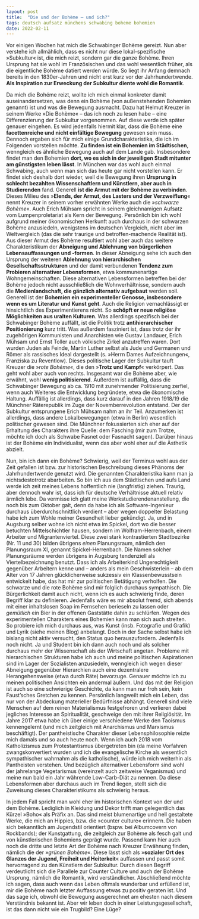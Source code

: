 ```yaml
---
layout: post
title:  "Die und der Bohème – und ich?"
tags: deutsch aufsatz münchens schwabing boheme bohemien
date: 2022-02-11
---
```


Vor einigen Wochen hat mich die Schwabinger Bohème gereizt. Nun aber verstehe ich allmählich, dass es nicht nur diese lokal-spezifische »Subkultur« ist, die mich reizt, sondern gar die ganze Bohème. Ihren Ursprung hat sie wohl im Französischen und das wohl wesentlich früher, als die eigentliche Bohème datiert werden würde. So liegt ihr Anfang demnach bereits in den 1830er-Jahren und nicht erst kurz vor der Jahrhundertwende. **Als Inspiration zur Erweckung der Subkultur diente wohl die Romantik**.

Da mich die Bohéme reizt, wollte ich mich einmal konkreter damit auseinandersetzen, was denn ein Bohème (von außenstehenden Bohemien genannt) ist und was die Bewegung ausmacht. Dazu hat Helmut Kreuzer in seinem Werke »Die Bohème« –  das ich noch zu lesen habe – eine Differenzierung der Subkultur vorgenommen. Auf diese werde ich später genauer eingehen. 
Es wird jedenfalls hiermit klar, dass die Bohème eine **facettenreiche und nicht einfältige Bewegung** gewesen sein muss. Dennoch ergaben sich für mich einige Grundcharakteristika, die ich im Folgenden vorstellen möchte. **Zu finden ist ein Bohemien im Städtischen**, wenngleich es ähnliche Bewegung auch auf dem Lande gab. Insbesondere findet man den Bohemien **dort, wo es sich in der jeweiligen Stadt mitunter am günstigsten leben lässt**. In München war das wohl auch einmal Schwabing, auch wenn man sich das heute gar nicht vorstellen kann. Er findet sich deshalb dort wieder, weil die Bewegung ihren **Ursprung in schlecht bezahlten Wissenschaftlern und Künstlern, aber auch in Studierenden** fand. Generell **ist die Armut mit der Bohème zu verbinden**. Dieses Milieu des »**Elends, der Armut, des Lasters und der Verzweiflung**« nennt Kreuzer in seinem vorher erwähnten Werke auch die »_schwarze Bohème_«. Auch Erich Mühsam spricht in seinem gleichnamigen Aufsatz vom Lumpenproletariat als Kern der Bewegung.
Persönlich bin ich wohl aufgrund meiner ökonomischen Herkunft auch durchaus in der schwarzen Bohème anzusiedeln, wenigstens im deutschen Vergleich, nicht aber im Weltvergleich (das die sehr traurige und betroffen-machende Realität ist). Aus dieser Armut des Bohème resultiert wohl aber auch das weitere Charakteristikum der **Abneigung und Ablehnung von bürgerlichen Lebensauffassungen und -formen**. In dieser Abneigung sehe ich auch den Ursprung der weiteren **Ablehnung von hierarchischen Gesellschaftsstrukturen** und der damit verbundenen **Tendenz zum Probieren alternativer Lebensformen**, etwa kommunenartige Wohngemeinschaften. Diese alternativen Lebensformen betreffen bei der Bohème jedoch nicht ausschließlich die Wohnverhältnisse, sondern auch die **Medienlandschaft, die gänzlich alternativ aufgebaut** werden soll. Generell ist der **Bohemien ein experimenteller Genosse, insbesondere wenn es um Literatur und Kunst geht**. Auch die Religion vernachlässigt er hinsichtlich des Experimentierens nicht. So **schöpft er neue religiöse Möglichkeiten aus uralten Kulturen**. Was allerdings spezifisch bei der Schwabinger Bohème auffällt, ist die Politik trotz **antihierarchischer Positionierung** kurz tritt. Was außerdem fasziniert ist, dass trotz der ihr zugehörigen Kommunisten und Anarchisten wie Gustav Landauer, Erich Mühsam und Ernst Toller auch völkische Zirkel anzutreffen waren. Dort wurden Juden als Feinde, Martin Luther selbst als Jude und Germanen und Römer als rassisches Ideal dargestellt (s. »Herrn Dames Aufzeichnungen«, Franziska zu Reventlow). Dieses politische Lager der Subkultur tauft Kreuzer die »_rote Bohème«_, die den »**Trotz und Kampf**« verkörpert. Das geht wohl aber auch von rechts. Insgesamt war die Bohème aber, wie erwähnt, wohl **wenig politisierend**. Außerdem ist auffällig, dass die Schwabinger Bewegung ab ca. 1910 mit zunehmender Politisierung zerfiel, wenn auch Weiteres die Entwicklung begründete, etwa die ökonomische Haltung. Auffällig ist allerdings, dass kurz darauf in den Jahren 1918/19 die Münchner Räterepublik im Zuge der Novemberrevolution entstand. Der der Subkultur entsprungene Erich Mühsam nahm an ihr Teil. Anzumerken ist allerdings, dass andere Lokalbewegungen (etwa in Berlin) wesentlich politischer gewesen sind. Die Münchner fokussierten sich eher auf der Erhaltung des Charakters ihre Quelle: dem Fasching (mir zum Trotze, möchte ich doch als Schwabe Fasnet oder Fasnacht sagen). Darüber hinaus ist der Bohème ein Individualist, wenn das aber wohl eher auf die Ästhetik abzielt. 

Nun, bin ich dann ein Bohème? Schwierig, weil der Terminus wohl aus der Zeit gefallen ist bzw. zur historischen Beschreibung dieses Phänoms der Jahrhundertwende genutzt wird. Die genannten Charakteristika kann man ja nichtsdestotrotz abarbeiten. So bin ich aus dem Städtischen und aufs Land werde ich zeit meines Lebens hoffentlich nie (langfristig) ziehen. Traurig, aber dennoch wahr ist, dass ich für deutsche Verhältnisse aktuell relativ ärmlich lebe. Da vermisse ich glatt meine Werkstudierendenanstellung, die noch bis zum Oktober galt, denn da habe ich als Software-Ingenieur durchaus überdurchschnittlich verdient – aber wegen doppelter Belastung habe ich zum Wohle meiner Gesundheit lieber gekündigt. Ja, und in Augsburg selber wohne ich nicht etwa im Spickel, dort wo die besser betuchten Mittelschichtler hausen, sondern im Wolfram-Herrenbach, einem Arbeiter und Migrantenviertel. Diese zwei stark kontrastierten Stadtbezirke (Nr. 11 und 30) bilden übrigens _einen_ Planungsraum, nämlich den Planungsraum XI, genannt Spickel-Herrenbach. Die Namen solcher Planungsräume werden übrigens in Augsburg tendenziell als Viertelbezeichnung benutzt. Dass ich als Arbeiterkind Ungerechtigkeit gegenüber Arbeitern kenne und – anders als mein Geschwisterlein – ab dem Alter von 17 Jahren glücklicherweise sukzessiv ein Klassenbewusstsein entwickelt habe, das hat mir zur politischen Betätigung verholfen. Die schwarze und die rote Bohème sind mir folglich durchaus sympathisch. Die Bürgerlichkeit damit auch nicht, wenn ich es auch schwierig finde, deren Begriff klar zu definieren. Jedenfalls wäre es mir absolut fremd, sich abends mit einer inhaltslosen Soap im Fernsehen berieseln zu lassen oder _gemütlich_ ein Bier in der offenen Gaststätte dahin zu schlürfen. Wegen des experimentellen Charakters eines Bohemien kann man sich auch streiten. So probiere ich mich durchaus aus, was Kunst (insb. Fotografie und Grafik) und Lyrik (siehe meinen Blog) anbelangt. Doch in der Sache selbst habe ich bislang nicht aktiv versucht, den Status quo herauszufordern. Jedenfalls noch nicht. Ja und Student bin ich dann auch noch und als solcher durchaus mehr der Wissenschaft als der Wirtschaft angetan. Probleme mit hierarchischen Strukturen habe ich auch und meine politischen Aspirationen sind im Lager der Sozialisten anzusiedeln, wenngleich ich wegen dieser Abneigung gegenüber Hierarchien auch eine dezentralere Herangehensweise (etwa durch Räte) bevorzuge. Genauer möchte ich zu meinen politischen Ansichten ein andermal äußern. Und das mit der Religion ist auch so eine schwierige Geschichte, da kann man nur froh sein, kein Faust’sches Gretchen zu kennen. Persönlich langweilt mich ein Leben, das nur von der Abdeckung materieller Bedürfnisse abhängt. Generell sind viele Menschen auf dem reinen Materialismus festgefroren und verlieren dabei jegliches Interesse an Spiritualität, geschweige den mit ihrer Religiösität. Im Jahre 2017 etwa habe ich über einige verschiedene Werke den Taoismus kennengelernt (und mich zeitgleich mit Anarchismus und Marxismus beschäftigt). Der pantheistische Charakter dieser Lebensphilosophie reizte mich damals und so auch heute noch. Wenn ich auch 2018 vom Katholizismus zum Protestantismus übergetreten bin (da meine Vorfahren zwangskonvertiert wurden und ich die evangelische Kirche als wesentlich sympathischer wahrnahm als die katholische), würde ich mich weiterhin als Pantheisten verstehen. Und bezüglich alternativer Lebensform sind wohl der jahrelange Vegetarismus (vereinzelt auch zeitweise Veganismus) und meine nun bald ein Jahr währende Low-Carb-Diät zu nennen. Da diese Lebensformen aber durchaus auch im Trend liegen, stellt sich die Zuweisung dieses Charakteristikums als schwierig heraus.

In jedem Fall spricht man wohl eher im historischen Kontext von der und dem Bohème. Lediglich in Kleidung und Dekor trifft man gelegentlich das Kürzel »Boho« als Präfix an. Das sind meist blumenartige und hell gestaltete Werke, die mich an Hippies, bzw. die »counter culture« erinnern. Die haben sich bekanntlich am Jugendstil orientiert (bspw. bei Albumcovern von Rockbands); der Kunstgattung, die zeitgleich zur Bohème als fesch galt und von künstlerischen Bohemiens geprägt wurde. Passend kann hier auch noch die dritte und letzte Art der Bohème nach Kreuzer Erwähnung finden, nämlich die der »_grünen Bohème_«. Diese lässt sich als »**sozialer Ort des Glanzes der Jugend, Freiheit und Heiterkeit**« auffassen und passt somit hervorragend zu den Künstlern der Subkultur. Durch diesen Begriff verdeutlicht sich die Parallele zur Counter Culture und auch der Bohème Ursprung, nämlich die Romantik, wird verständlicher. Abschließend möchte ich sagen, dass auch wenn das Leben oftmals wunderbar und erfüllend ist, mir die Bohème nach letzter Auffassung etwas zu positiv geraten ist. Und das sage ich, obwohl die Bewegung ausgerechnet am ehesten nach diesem Verständnis bekannt ist. Aber wir leben doch in einer Leistungsgesellschaft, ist das dann nicht wie ein Trugbild? Eine Lüge?